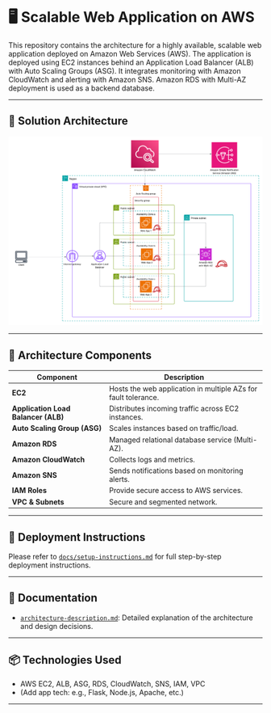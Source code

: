 # 🖥️ Scalable Web Application on AWS

This repository contains the architecture for a highly available, scalable web application deployed on Amazon Web Services (AWS). The application is deployed using EC2 instances behind an Application Load Balancer (ALB) with Auto Scaling Groups (ASG). It integrates monitoring with Amazon CloudWatch and alerting with Amazon SNS. Amazon RDS with Multi-AZ deployment is used as a backend database.

---

## 📌 Solution Architecture

![Architecture Diagram](./architecture_diagram.png)

---

## 🧱 Architecture Components

| Component                   | Description |
|----------------------------|-------------|
| **EC2**                    | Hosts the web application in multiple AZs for fault tolerance. |
| **Application Load Balancer (ALB)** | Distributes incoming traffic across EC2 instances. |
| **Auto Scaling Group (ASG)** | Scales instances based on traffic/load. |
| **Amazon RDS**  | Managed relational database service (Multi-AZ). |
| **Amazon CloudWatch**      | Collects logs and metrics. |
| **Amazon SNS**             | Sends notifications based on monitoring alerts. |
| **IAM Roles**              | Provide secure access to AWS services. |
| **VPC & Subnets**          | Secure and segmented network. |

---

## 🚀 Deployment Instructions

Please refer to [`docs/setup-instructions.md`](./setup-instructions.md) for full step-by-step deployment instructions.

---

## 📄 Documentation

- [`architecture-description.md`](architecture-description.md): Detailed explanation of the architecture and design decisions.

---

## 📦 Technologies Used

- AWS EC2, ALB, ASG, RDS, CloudWatch, SNS, IAM, VPC
- (Add app tech: e.g., Flask, Node.js, Apache, etc.)

---

